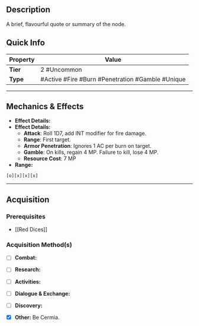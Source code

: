 ## Description
 A brief, flavourful quote or summary of the node.

## Quick Info
| Property | Value                                            |
| -------- | ------------------------------------------------ |
| **Tier** | 2 #Uncommon                                      |
| **Type** | #Active #Fire #Burn #Penetration #Gamble #Unique |

---

## Mechanics & Effects
- **Effect Details:**
- **Effect Details:**
    - **Attack**: Roll 1D7, add INT modifier for fire damage.
    - **Range**: First target.
    - **Armor Penetration**: Ignores 1 AC per burn on target.
    - **Gamble**: On kills, regain 4 MP. Failure to kill, lose 4 MP.
    - **Resource Cost**: 7 MP
- **Range:**
```
[o][x][x][x]
```

---

## Acquisition
### Prerequisites
- [[Red Dices]]

### Acquisition Method(s)
- [ ] **Combat:** 
- [ ] **Research:** 
- [ ] **Activities:** 
- [ ] **Dialogue & Exchange:** 
- [ ] **Discovery:** 
- [x] **Other:** Be Cermia.

